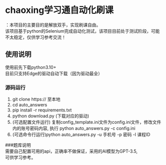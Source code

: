 ﻿# chaoxing学习通自动化刷课  
：本项目的主要目的是解放双手，实现刷课自由。  
该项目基于python的Selenium完成自动化测试，该项目目前处于测试阶段，可能不太稳定，仅供学习参考交流！  
## 使用说明  
使用前先下载python3.10+  
目前只支持Edge的驱动自动下载（因为驱动最全）
### 源码运行  
1. git clone https://  至本地
2. cd auto_answers
3. pip install -r requirements.txt
4. python download.py (下载对应的驱动)
5. (可选配置文件运行) 复制config_template.ini文件为config.ini文件，修改文件内的账号密码内容, 执行 python auto_answers.py -c config.ini
6. (可选命令行运行)python auto_answers.py -u 手机号 -p 密码 -l 课程ID  

###题库说明  
需要自己配置可用的api，正确率不做保证，采用的AI模型为GPT-3.5,  
可供学习参考。
